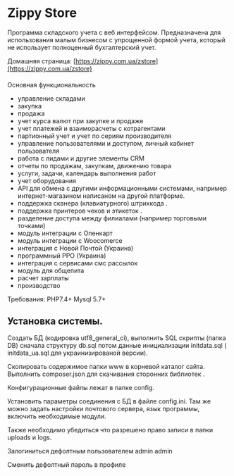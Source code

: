 Zippy Store
========
Программа  складского  учета  с  веб интерфейсом. 
Предназначена для использования малым бизнесом с упрощенной формой учета, который не использует полноценный бухгалтерский учет. 
   
Домашняя страница:  [https://zippy.com.ua/zstore](https://zippy.com.ua/zstore)  

####
 Основная  функциональность
 
* управление складами  
* закупка 
* продажа 
* учет курса валют при закупке и продаже 
* учет платежей и взаиморасчеты с котрагентами 
* партионный учет и учет по сериям производителя 
* управление пользователями и доступом, личный кабинет пользователя 
* работа  с  лидами  и другие элементы CRM 
* отчеты по продажам, закупкам, движению товара 
* услуги, задачи, календарь выполнения работ 
* учет оборудования 
* API для обмена с другими информационными системами, например интернет-магазином написаном на другой платформе. 
* поддержка сканера (клавиатурного) штрихкода . 
* поддержка принтеров чеков и этикеток . 
* разделение доступа между филиалами (например торговыми точками) 
* модуль интеграции с  Опенкарт 
* модуль интеграции с  Woocomerce 
* интеграция  с  Новой  Почтой (Украина)
* программный РРО (Украина)
* интеграция  с  сервисами  смс  рассылок
* модуль  для  общепита
* расчет зарплаты
* производство


Требования: PHP7.4+    Mysql 5.7+ 


Установка  системы.
--------------------

  Создать  БД (кодировка  utf8_general_ci), выполнить  SQL скрипты (папка DB) сначала  структуру db.sql  потом  данные  инициализации initdata.sql ( initdata_ua.sql  для  украинизированой версии).
  
  Скопировать  содержимое  папки  www   в   корневой   каталог  сайта. 
  Выполнить composer.json для   скачивания   сторонних библиотек .
  
  Конфигурационные  файлы  лежат в  папке   config.

  Установить параметры соединения с  БД  в  файле config.ini.  Там же  можно  задать  настройки  почтового сервера,
  язык  программы,  включить необходимые  модули.
   
  Также  необходимо убедиться  что  разрешено  право  записи  в папки  uploads и logs. 

  Залогиниться  дефолтным  пользователем admin  admin
  
  Сменить  дефолтный пароль в  профиле